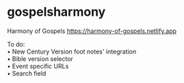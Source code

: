 # gospelsharmony
Harmony of Gospels
https://harmony-of-gospels.netlify.app

To do:</br>
• New Century Version foot notes' integration</br>
• Bible version selector</br>
• Event specific URLs</br>
• Search field</br>
